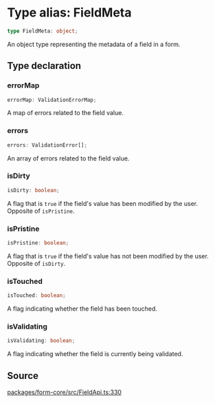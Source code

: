 # Type alias: FieldMeta

```ts
type FieldMeta: object;
```

An object type representing the metadata of a field in a form.

## Type declaration

### errorMap

```ts
errorMap: ValidationErrorMap;
```

A map of errors related to the field value.

### errors

```ts
errors: ValidationError[];
```

An array of errors related to the field value.

### isDirty

```ts
isDirty: boolean;
```

A flag that is `true` if the field's value has been modified by the user. Opposite of `isPristine`.

### isPristine

```ts
isPristine: boolean;
```

A flag that is `true` if the field's value has not been modified by the user. Opposite of `isDirty`.

### isTouched

```ts
isTouched: boolean;
```

A flag indicating whether the field has been touched.

### isValidating

```ts
isValidating: boolean;
```

A flag indicating whether the field is currently being validated.

## Source

[packages/form-core/src/FieldApi.ts:330](https://github.com/TanStack/form/blob/ada0211684adc85c41587b076e1217390ff5344e/packages/form-core/src/FieldApi.ts#L330)

